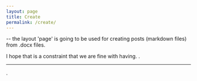 ```yaml
---
layout: page
title: Create
permalink: /create/
---
```


-- the layout 'page' is going to be used for creating posts (markdown files) from .docx files.

I hope that is a constraint that we are fine with having.
.

______________________________________

.
